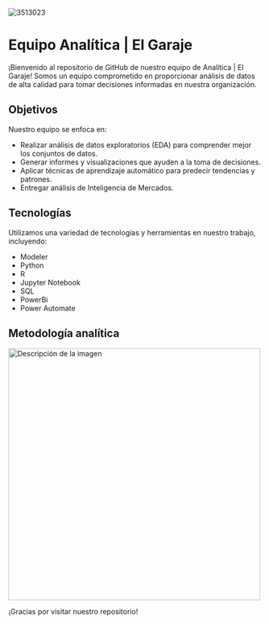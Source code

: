 ![3513023](https://martech.org/wp-content/uploads/2014/08/analytics-ss-1920.jpg)

# Equipo Analítica | El Garaje

¡Bienvenido al repositorio de GitHub de nuestro equipo de Analítica | El Garaje! Somos un equipo comprometido en proporcionar análisis de datos de alta calidad para tomar decisiones informadas en nuestra organización.


## Objetivos

Nuestro equipo se enfoca en:

- Realizar análisis de datos exploratorios (EDA) para comprender mejor los conjuntos de datos.
- Generar informes y visualizaciones que ayuden a la toma de decisiones.
- Aplicar técnicas de aprendizaje automático para predecir tendencias y patrones.
- Entregar análisis de Inteligencia de Mercados.


## Tecnologías

Utilizamos una variedad de tecnologías y herramientas en nuestro trabajo, incluyendo:

- Modeler
- Python
- R
- Jupyter Notebook
- SQL
- PowerBi
- Power Automate


## Metodología analítica
<img src="https://pbs.twimg.com/media/FIThBB5XwAMhV5t.jpg" alt="Descripción de la imagen" width="500" height="500">


¡Gracias por visitar nuestro repositorio!

